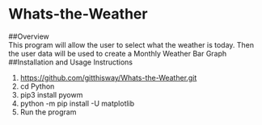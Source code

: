 # Whats-the-Weather
##Overview\
This program will allow the user to select what the weather is today.  Then the user data will be used to create a Monthly Weather Bar Graph
##Installation and Usage Instructions
1. https://github.com/gitthisway/Whats-the-Weather.git
2. cd Python
3. pip3 install pyowm
4. python -m pip install -U matplotlib
5. Run the program
